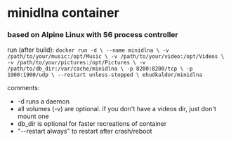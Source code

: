 # minidlna container

### based on Alpine Linux with S6 process controller

run (after build):
`docker run -d \
--name minidlna \
-v /path/to/your/music:/opt/Music \
-v /path/to/your/video:/opt/Videos \
-v /path/to/your/pictures:/opt/Pictures \
-v /path/to/db_dir:/var/cache/minidlna \
-p 8200:8200/tcp \
-p 1900:1900/udp \
--restart unless-stopped \
ehudkaldor/minidlna`

comments:
* -d runs a daemon
* all volumes (-v) are optional. if you don't have a videos dir, just don't mount one
* db_dir is optional for faster recreations of container
* "--restart always" to restart after crash/reboot
